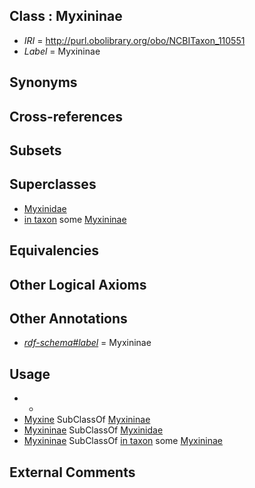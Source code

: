 
## Class : Myxininae

 * *IRI* = http://purl.obolibrary.org/obo/NCBITaxon_110551
 * *Label* = Myxininae

## Synonyms


## Cross-references


## Subsets


## Superclasses

 * [Myxinidae](../../NCBITaxon/62/NCBITaxon_7762.md)
 * [in taxon](../../RO/62/RO_0002162.md) some [Myxininae](../../NCBITaxon/51/NCBITaxon_110551.md)

## Equivalencies


## Other Logical Axioms


## Other Annotations

 * *[rdf-schema#label](../../el/rdf-schema#label.md)* = Myxininae

## Usage

 * -
 * [Myxine](../../NCBITaxon/55/NCBITaxon_110555.md) SubClassOf [Myxininae](../../NCBITaxon/51/NCBITaxon_110551.md)
 * [Myxininae](../../NCBITaxon/51/NCBITaxon_110551.md) SubClassOf [Myxinidae](../../NCBITaxon/62/NCBITaxon_7762.md)
 * [Myxininae](../../NCBITaxon/51/NCBITaxon_110551.md) SubClassOf [in taxon](../../RO/62/RO_0002162.md) some [Myxininae](../../NCBITaxon/51/NCBITaxon_110551.md)

## External Comments


